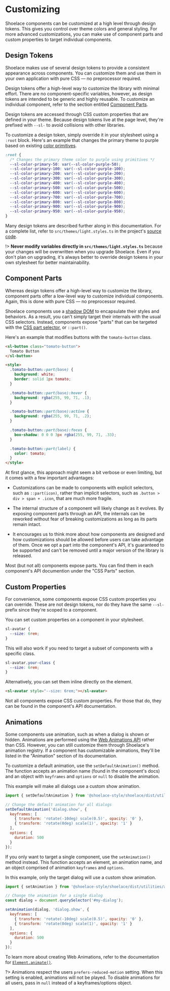 # Customizing

Shoelace components can be customized at a high level through design tokens. This gives you control over theme colors and general styling. For more advanced customizations, you can make use of component parts and custom properties to target individual components.

## Design Tokens

Shoelace makes use of several design tokens to provide a consistent appearance across components. You can customize them and use them in your own application with pure CSS — no preprocessor required.

Design tokens offer a high-level way to customize the library with minimal effort. There are no component-specific variables, however, as design tokens are intended to be generic and highly reusable. To customize an individual component, refer to the section entitled [Component Parts](#component-parts).

Design tokens are accessed through CSS custom properties that are defined in your theme. Because design tokens live at the page level, they're prefixed with `--sl-` to avoid collisions with other libraries.

To customize a design token, simply override it in your stylesheet using a `:root` block. Here's an example that changes the primary theme to purple based on existing [color primitives](/tokens/color#primitives).

```css
:root {
  /* Changes the primary theme color to purple using primitives */
  --sl-color-primary-50: var(--sl-color-purple-50);
  --sl-color-primary-100: var(--sl-color-purple-100);
  --sl-color-primary-200: var(--sl-color-purple-200);
  --sl-color-primary-300: var(--sl-color-purple-300);
  --sl-color-primary-400: var(--sl-color-purple-400);
  --sl-color-primary-500: var(--sl-color-purple-500);
  --sl-color-primary-600: var(--sl-color-purple-600);
  --sl-color-primary-700: var(--sl-color-purple-700);
  --sl-color-primary-800: var(--sl-color-purple-800);
  --sl-color-primary-900: var(--sl-color-purple-900);
  --sl-color-primary-950: var(--sl-color-purple-950);
}
```

Many design tokens are described further along in this documentation. For a complete list, refer to `src/themes/light.styles.ts` in the project's [source code](https://github.com/shoelace-style/shoelace/blob/current/src/themes/base.styles.ts).

!> **Never modify variables directly in `src/themes/light.styles.ts`** because your changes will be overwritten when you upgrade Shoelace. Even if you don't plan on upgrading, it's always better to override design tokens in your own stylesheet for better maintainability.

## Component Parts

Whereas design tokens offer a high-level way to customize the library, component parts offer a low-level way to customize individual components. Again, this is done with pure CSS — no preprocessor required.

Shoelace components use a [shadow DOM](https://developer.mozilla.org/en-US/docs/Web/Web_Components/Using_shadow_DOM) to encapsulate their styles and behaviors. As a result, you can't simply target their internals with the usual CSS selectors. Instead, components expose "parts" that can be targeted with the [CSS part selector](https://developer.mozilla.org/en-US/docs/Web/CSS/::part), or `::part()`.

Here's an example that modifies buttons with the `tomato-button` class.

```html preview
<sl-button class="tomato-button">
  Tomato Button
</sl-button>

<style>
  .tomato-button::part(base) {
    background: white;
    border: solid 1px tomato;
  }

  .tomato-button::part(base):hover {
    background: rgba(255, 99, 71, .1);
  }  

  .tomato-button::part(base):active {
    background: rgba(255, 99, 71, .2);
  }    

  .tomato-button::part(base):focus {
    box-shadow: 0 0 0 3px rgba(255, 99, 71, .33);
  }

  .tomato-button::part(label) {
    color: tomato;
  }
</style>
```

At first glance, this approach might seem a bit verbose or even limiting, but it comes with a few important advantages:

- Customizations can be made to components with explicit selectors, such as `::part(icon)`, rather than implicit selectors, such as `.button > div > span + .icon`, that are much more fragile.

- The internal structure of a component will likely change as it evolves. By exposing component parts through an API, the internals can be reworked without fear of breaking customizations as long as its parts remain intact.

- It encourages us to think more about how components are designed and how customizations should be allowed before users can take advantage of them. Once we opt a part into the component's API, it's guaranteed to be supported and can't be removed until a major version of the library is released.

Most (but not all) components expose parts. You can find them in each component's API documention under the "CSS Parts" section.

## Custom Properties

For convenience, some components expose CSS custom properties you can override. These are not design tokens, nor do they have the same `--sl-` prefix since they're scoped to a component.

You can set custom properties on a component in your stylesheet.

```css
sl-avatar {
  --size: 6rem;
}
```

This will also work if you need to target a subset of components with a specific class.

```css
sl-avatar.your-class {
  --size: 6rem;
}
```

Alternatively, you can set them inline directly on the element.

```html
<sl-avatar style="--size: 6rem;"></sl-avatar>
```

Not all components expose CSS custom properties. For those that do, they can be found in the component's API documentation.

## Animations

Some components use animation, such as when a dialog is shown or hidden. Animations are performed using the [Web Animations API](https://developer.mozilla.org/en-US/docs/Web/API/Web_Animations_API) rather than CSS. However, you can still customize them through Shoelace's animation registry. If a component has customizable animations, they'll be listed in the "Animation" section of its documentation.

To customize a default animation, use the `setDefaultAnimation()` method. The function accepts an animation name (found in the component's docs) and an object with `keyframes` and `options` or `null` to disable the animation.

This example will make all dialogs use a custom show animation.

```js
import { setDefaultAnimation } from '@shoelace-style/shoelace/dist/utilities/animation-registry.js';

// Change the default animation for all dialogs
setDefaultAnimation('dialog.show', {
  keyframes: [
    { transform: 'rotate(-10deg) scale(0.5)', opacity: '0' },
    { transform: 'rotate(0deg) scale(1)', opacity: '1' }
  ],
  options: {
    duration: 500
  }
});
```

If you only want to target a single component, use the `setAnimation()` method instead. This function accepts an element, an animation name, and an object comprised of animation `keyframes` and `options`.

In this example, only the target dialog will use a custom show animation.

```js
import { setAnimation } from '@shoelace-style/shoelace/dist/utilities/animation-registry.js';

// Change the animation for a single dialog
const dialog = document.querySelector('#my-dialog');

setAnimation(dialog, 'dialog.show', {
  keyframes: [
    { transform: 'rotate(-10deg) scale(0.5)', opacity: '0' },
    { transform: 'rotate(0deg) scale(1)', opacity: '1' }
  ],
  options: {
    duration: 500
  }
});
```

To learn more about creating Web Animations, refer to the documentation for [`Element.animate()`](https://developer.mozilla.org/en-US/docs/Web/API/Element/animate).

?> Animations respect the users `prefers-reduced-motion` setting. When this setting is enabled, animations will not be played. To disable animations for all users, pass in `null` instead of a keyframes/options object.
